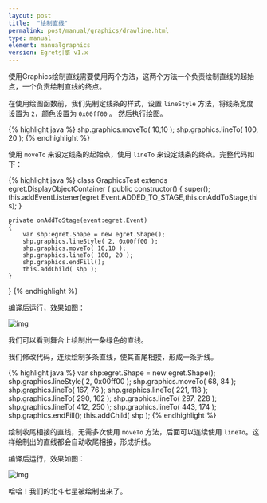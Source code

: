 ```yaml
---
layout: post
title:  "绘制直线"
permalink: post/manual/graphics/drawline.html
type: manual
element: manualgraphics
version: Egret引擎 v1.x
---
```


使用Graphics绘制直线需要使用两个方法，这两个方法一个负责绘制直线的起始点，一个负责绘制直线的终点。

在使用绘图函数前，我们先制定线条的样式，设置 `lineStyle` 方法，将线条宽度设置为 `2`，颜色设置为 `0x00ff00` 。
然后执行绘图。

{% highlight java  %}
shp.graphics.moveTo( 10,10 );
shp.graphics.lineTo( 100, 20 );
{% endhighlight %}

使用 `moveTo` 来设定线条的起始点，使用 `lineTo` 来设定线条的终点。完整代码如下：

{% highlight java  %}
class GraphicsTest extends egret.DisplayObjectContainer
{
    public constructor()
    {
        super();
        this.addEventListener(egret.Event.ADDED_TO_STAGE,this.onAddToStage,this);
    }

    private onAddToStage(event:egret.Event)
    {
        var shp:egret.Shape = new egret.Shape();
        shp.graphics.lineStyle( 2, 0x00ff00 );
        shp.graphics.moveTo( 10,10 );
        shp.graphics.lineTo( 100, 20 );
        shp.graphics.endFill();
        this.addChild( shp );
    }
}
{% endhighlight %}

编译后运行，效果如图：

![img]({{site.baseurl}}/assets/img/drawline1.png)

我们可以看到舞台上绘制出一条绿色的直线。

我们修改代码，连续绘制多条直线，使其首尾相接，形成一条折线。

{% highlight java  %}
var shp:egret.Shape = new egret.Shape();
shp.graphics.lineStyle( 2, 0x00ff00 );
shp.graphics.moveTo( 68, 84 );
shp.graphics.lineTo( 167, 76 );
shp.graphics.lineTo( 221, 118 );
shp.graphics.lineTo( 290, 162 );
shp.graphics.lineTo( 297, 228 );
shp.graphics.lineTo( 412, 250 );
shp.graphics.lineTo( 443, 174 );
shp.graphics.endFill();
this.addChild( shp );
{% endhighlight %}

绘制收尾相接的直线，无需多次使用 `moveTo` 方法，后面可以连续使用 `lineTo`。这样绘制出的直线都会自动收尾相接，形成折线。

编译后运行，效果如图：

![img]({{site.baseurl}}/assets/img/drawline2.png)

哈哈！我们的北斗七星被绘制出来了。